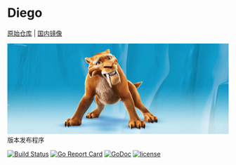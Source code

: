 # Diego

[原始仓库](https://github.com/ckeyer/diego) | [国内镜像](https://gitee.com/ckeyer/diego)

![](./diego.jpg)
版本发布程序


[![Build Status](https://travis-ci.org/ckeyer/diego.png?branch=master)](https://travis-ci.org/ckeyer/diego)
[![Go Report Card](https://goreportcard.com/badge/github.com/ckeyer/diego)](https://goreportcard.com/report/github.com/ckeyer/diego)
[![GoDoc](https://godoc.org/github.com/ckeyer/diego?status.png)](http://godoc.org/github.com/ckeyer/diego)
[![license](https://img.shields.io/badge/license-GPL%20V3.0-blue.svg?maxAge=2592000)](https://github.com/ckeyer/diego/blob/master/LICENSE)
